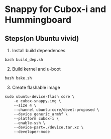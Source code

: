 # Snappy for Cubox-i and Hummingboard

## Steps(on Ubuntu vivid)

1. Install build dependences

```
bash build_dep.sh
```

2. Build kernel and u-boot

```
bash bake.sh
```

3. Create flashable image

```
sudo ubuntu-device-flash core \
    -o cubox-snappy.img \
    --size 4 \
    --channel ubuntu-core/devel-proposed \
    --device generic_armhf \
    --platform cubox-i \
    --enable-ssh \
    --device-part=./device.tar.xz \
    --developer-mode
```